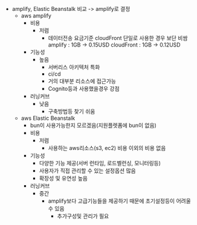 - amplify, Elastic Beanstalk 비교 -> amplify로 결정
	- aws amplify
		- 비용
			- 저렴
				- 데이터전송 요금기준 cloudFront 단일로 사용한 경우 보단 비쌈
				  amplify : 1GB -> 0.15USD
				  cloudFront : 1GB -> 0.12USD
		- 기능성
			- 높음
				- 서버리스 아키텍처 특화
				- ci/cd
				- 거의 대부분 리소스에 접근가능
				- Cognito등과 사용했을경우 강점
		- 러닝커브
			- 낮음
				- 구축방법등 찾기 쉬움
	- aws Elastic Beanstalk
		- bun이 사용가능한지 모르겠음(지원플렛폼에 bun이 없음)
		- 비용
			- 저렴
				- 사용하는 aws리소스(s3, ec2) 비용 이외의 비용 없음
		- 기능성
			- 다양한 기능 제공(서버 런타임, 로드벨런싱, 모니터링등)
			- 사용자가 직접 관리할 수 있는 설정옵션 많음
			- 확장성 및 유연성 높음
		- 러닝커브
			- 중간
				- amplify보다 고급기능들을 제공하기 때문에 초기설정등이 어려울 수 있음
					- 추가구성및 관리가 필요